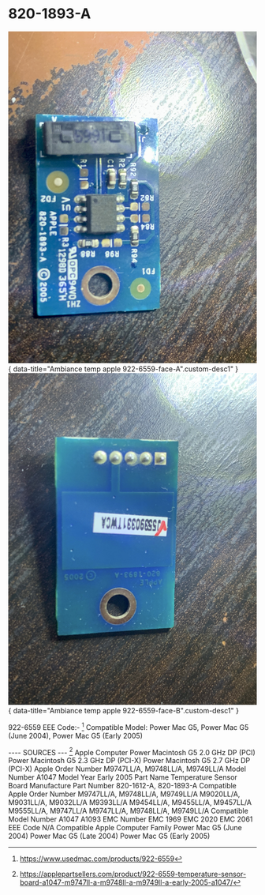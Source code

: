 # 820-1893-A

![922-6559-UP](../../images/922-6559-face-A.jpeg){ data-title="Ambiance temp apple 922-6559-face-A".custom-desc1" }
![922-6559-DOWN](../../images/922-6559-face-B.jpeg){ data-title="Ambiance temp apple 922-6559-face-B".custom-desc1" }


922-6559  EEE Code:- [^1]
Compatible Model:
Power Mac G5, Power Mac G5 (June 2004), Power Mac G5 (Early 2005)



---- SOURCES --- [^2]
Apple Computer
Power Macintosh G5 2.0 GHz DP (PCI)
Power Macintosh G5 2.3 GHz DP (PCI-X)
Power Macintosh G5 2.7 GHz DP (PCI-X)
Apple Order Number
M9747LL/A, M9748LL/A, M9749LL/A
Model Number
A1047
Model Year
Early 2005
Part Name
Temperature Sensor Board
Manufacture Part Number
820-1612-A, 820-1893-A
Compatible Apple Order Number
M9747LL/A, M9748LL/A, M9749LL/A
M9020LL/A, M9031LL/A, M9032LL/A
M9393LL/A
M9454LL/A, M9455LL/A, M9457LL/A
M9555LL/A, M9747LL/A
M9747LL/A, M9748LL/A, M9749LL/A
Compatible Model Number
A1047
A1093
EMC Number
EMC 1969
EMC 2020
EMC 2061
EEE Code
N/A
Compatible Apple Computer Family
Power Mac G5 (June 2004)
Power Mac G5 (Late 2004)
Power Mac G5 (Early 2005)


[^1]: https://www.usedmac.com/products/922-6559
[^2]: https://applepartsellers.com/product/922-6559-temperature-sensor-board-a1047-m9747ll-a-m9748ll-a-m9749ll-a-early-2005-a1047/
